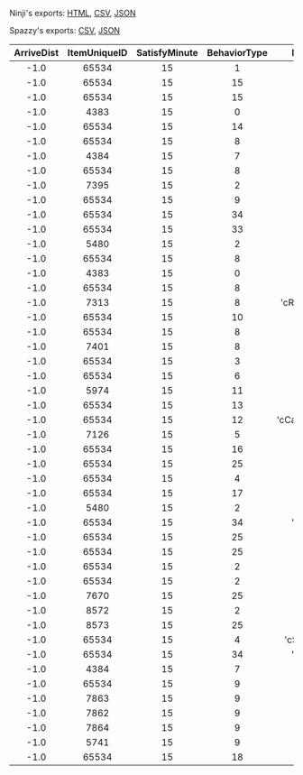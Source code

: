 Ninji's exports: [HTML](https://wuffs.org/acnh/bcsv_140/html/NpcLife.html), [CSV](https://wuffs.org/acnh/bcsv_140/csv/NpcLife.csv), [JSON](https://wuffs.org/acnh/bcsv_140/json/NpcLife.json)

Spazzy's exports: [CSV](https://github.com/McSpazzy/acnh-csv/blob/master/NpcLife.csv), [JSON](https://github.com/McSpazzy/acnh-json/blob/master/NpcLife.json)

| ArriveDist | ItemUniqueID | SatisfyMinute | BehaviorType | EquipRule | FlagType | GroupActivityPlacementType | HobbyEducationLevel | HobbyFashionLevel | HobbyFitnessLevel | HobbyMotif | HobbyMusicLevel | HobbyNatureLevel | HobbyPlayLevel | LifeMotif | LiveMotif | LookAtType | MoveASType | NetPlay | RainActive | RainEquipment | SeasonAutumnLevel | SeasonSpringLevel | SeasonSummerLevel | SeasonWinterLevel | SpotType | TimeZoneIndoorEarlyMorningLevel | TimeZoneIndoorEveningLevel | TimeZoneIndoorMidnightLevel | TimeZoneIndoorMorningLevel | TimeZoneIndoorNightLevel | TimeZoneIndoorNoonLevel | TimeZoneOutdoorEarlyMorningLevel | TimeZoneOutdoorEveningLevel | TimeZoneOutdoorMidnightLevel | TimeZoneOutdoorMorningLevel | TimeZoneOutdoorNightLevel | TimeZoneOutdoorNoonLevel | VillageDevelopmentLevel | WaitASType |
|:--:|:--:|:--:|:--:|:--:|:--:|:--:|:--:|:--:|:--:|:--:|:--:|:--:|:--:|:--:|:--:|:--:|:--:|:--:|:--:|:--:|:--:|:--:|:--:|:--:|:--:|:--:|:--:|:--:|:--:|:--:|:--:|:--:|:--:|:--:|:--:|:--:|:--:|:--:|:--:|
| -1.0 | 65534 | 15 | 1 | '' | 0 | 0 | 2 | 2 | 2 | 2 | 2 | 2 | 2 | 0 | 2 | 7 | '' | 1 | 0 | 0 | 1 | 1 | 1 | 1 | 000000 | 2 | 2 | 2 | 2 | 2 | 2 | 0 | 0 | 0 | 0 | 0 | 0 | 2 | '' | 
| -1.0 | 65534 | 15 | 15 | '' | 0 | 0 | 2 | 2 | 2 | 2 | 2 | 2 | 2 | 0 | 2 | 7 | '' | 1 | 2 | 2 | 1 | 1 | 1 | 1 | 544200 | 0 | 0 | 0 | 0 | 0 | 0 | 0 | 0 | 2 | 0 | 0 | 0 | 4 | 'cNpcEating' | 
| -1.0 | 65534 | 15 | 15 | '' | 0 | 0 | 2 | 2 | 2 | 2 | 2 | 2 | 2 | 0 | 2 | 7 | '' | 1 | 2 | 2 | 1 | 1 | 1 | 1 | 544200 | 0 | 0 | 0 | 0 | 0 | 0 | 0 | 0 | 2 | 0 | 0 | 0 | 4 | 'cNpcDrinking' | 
| -1.0 | 4383 | 15 | 0 | '' | 0 | 0 | 2 | 2 | 2 | 2 | 2 | 2 | 2 | 0 | 2 | 7 | '' | 1 | 1 | 1 | 1 | 1 | 1 | 1 | 000000 | 2 | 2 | 2 | 2 | 2 | 2 | 2 | 0 | 2 | 0 | 0 | 0 | 4 | '' | 
| -1.0 | 65534 | 15 | 14 | '' | 0 | 0 | 2 | 2 | 2 | 2 | 2 | 2 | 2 | 0 | 2 | 6 | '' | 1 | 2 | 2 | 1 | 1 | 1 | 1 | 000000 | 0 | 0 | 0 | 0 | 0 | 0 | 2 | 2 | 2 | 2 | 2 | 2 | 0 | '' | 
| -1.0 | 65534 | 15 | 8 | 'cSports' | 4 | 0 | 2 | 2 | 2 | 2 | 2 | 2 | 2 | 1 | 2 | 0 | '' | 1 | 1 | 1 | 1 | 1 | 1 | 1 | a00100 | 0 | 0 | 0 | 0 | 0 | 0 | 0 | 0 | 2 | 0 | 0 | 0 | 4 | 'cNpcGymnastics' | 
| -1.0 | 4384 | 15 | 7 | '' | 0 | 0 | 2 | 2 | 2 | 2 | 2 | 2 | 2 | 1 | 2 | 4 | '' | 1 | 2 | 2 | 1 | 1 | 1 | 1 | 800100 | 0 | 0 | 0 | 0 | 0 | 0 | 0 | 0 | 2 | 0 | 0 | 0 | 2 | 'cNpcCleaning' | 
| -1.0 | 65534 | 15 | 8 | 'cYoga' | 4 | 0 | 2 | 2 | 2 | 2 | 2 | 2 | 2 | 2 | 2 | 7 | '' | 1 | 2 | 2 | 1 | 1 | 1 | 1 | a00100 | 0 | 0 | 0 | 0 | 0 | 0 | 0 | 0 | 2 | 0 | 0 | 0 | 4 | 'cNpcYoga' | 
| -1.0 | 7395 | 15 | 2 | 'cSports' | 0 | 0 | 2 | 2 | 2 | 2 | 2 | 2 | 2 | 2 | 2 | 7 | '' | 1 | 2 | 2 | 1 | 1 | 1 | 1 | 000000 | 0 | 0 | 0 | 0 | 0 | 0 | 0 | 0 | 2 | 0 | 0 | 0 | 4 | 'cNpcWorkout' | 
| -1.0 | 65534 | 15 | 9 | '' | 0 | 0 | 2 | 2 | 2 | 0 | 2 | 2 | 0 | 3 | 2 | 7 | 'cAirplaneRun' | 1 | 1 | 1 | 1 | 1 | 1 | 1 | 000000 | 2 | 2 | 2 | 2 | 2 | 2 | 0 | 0 | 2 | 0 | 2 | 0 | 2 | '' | 
| -1.0 | 65534 | 15 | 34 | '' | 4 | 0 | 2 | 2 | 2 | 0 | 0 | 2 | 2 | 3 | 2 | 7 | '' | 1 | 1 | 1 | 1 | 1 | 1 | 1 | aa0000 | 0 | 0 | 0 | 0 | 0 | 0 | 0 | 0 | 1 | 0 | 0 | 0 | 2 | '' | 
| -1.0 | 65534 | 15 | 33 | '' | 4 | 0 | 2 | 2 | 2 | 0 | 0 | 2 | 2 | 3 | 2 | 7 | '' | 1 | 1 | 1 | 1 | 1 | 1 | 1 | aa0000 | 0 | 0 | 0 | 0 | 0 | 0 | 0 | 0 | 1 | 0 | 0 | 0 | 2 | '' | 
| -1.0 | 5480 | 15 | 2 | 'cSports' | 0 | 0 | 2 | 2 | 0 | 0 | 2 | 2 | 2 | 3 | 2 | 7 | '' | 1 | 1 | 1 | 1 | 1 | 1 | 1 | 000000 | 0 | 0 | 0 | 0 | 0 | 0 | 0 | 0 | 1 | 0 | 0 | 0 | 2 | 'cNpcWorkout' | 
| -1.0 | 65534 | 15 | 8 | 'cSports' | 4 | 0 | 2 | 2 | 0 | 0 | 2 | 2 | 2 | 3 | 2 | 0 | '' | 1 | 1 | 1 | 1 | 1 | 1 | 1 | a00100 | 0 | 0 | 0 | 0 | 0 | 0 | 0 | 0 | 1 | 0 | 0 | 0 | 2 | 'cNpcGymnastics' | 
| -1.0 | 4383 | 15 | 0 | '' | 0 | 0 | 2 | 0 | 2 | 0 | 2 | 2 | 2 | 3 | 2 | 7 | '' | 1 | 2 | 2 | 1 | 1 | 1 | 1 | 000000 | 2 | 2 | 2 | 2 | 2 | 2 | 2 | 0 | 2 | 0 | 0 | 0 | 2 | '' | 
| -1.0 | 65534 | 15 | 8 | 'cYoga' | 4 | 0 | 2 | 0 | 2 | 0 | 2 | 2 | 2 | 3 | 2 | 7 | '' | 1 | 1 | 1 | 1 | 1 | 1 | 1 | a00100 | 0 | 0 | 0 | 0 | 0 | 0 | 0 | 0 | 1 | 0 | 0 | 0 | 2 | 'cNpcYoga' | 
| -1.0 | 7313 | 15 | 8 | 'cReadingBook' | 1 | 0 | 0 | 2 | 2 | 0 | 2 | 2 | 2 | 3 | 2 | 7 | '' | 1 | 2 | 2 | 1 | 1 | 1 | 1 | 540200 | 0 | 0 | 0 | 0 | 0 | 0 | 2 | 0 | 2 | 0 | 2 | 0 | 2 | 'cNpcBookSit' | 
| -1.0 | 65534 | 15 | 10 | '' | 0 | 0 | 2 | 2 | 2 | 0 | 2 | 0 | 2 | 3 | 2 | 3 | '' | 1 | 2 | 2 | 1 | 1 | 1 | 1 | 010000 | 2 | 2 | 2 | 2 | 2 | 2 | 0 | 0 | 1 | 0 | 0 | 0 | 2 | '' | 
| -1.0 | 65534 | 15 | 8 | '' | 1 | 0 | 2 | 2 | 2 | 0 | 2 | 0 | 2 | 3 | 2 | 3 | '' | 1 | 1 | 1 | 1 | 1 | 1 | 1 | 001c00 | 2 | 2 | 2 | 2 | 2 | 2 | 0 | 0 | 1 | 0 | 0 | 0 | 2 | 'cNpcNatureInterest' | 
| -1.0 | 7401 | 15 | 8 | '' | 1 | 0 | 0 | 2 | 2 | 0 | 2 | 2 | 2 | 3 | 2 | 3 | '' | 1 | 1 | 1 | 1 | 1 | 1 | 1 | 003c00 | 2 | 2 | 2 | 2 | 2 | 2 | 0 | 0 | 1 | 0 | 0 | 0 | 2 | 'cNpcObservation' | 
| -1.0 | 65534 | 15 | 3 | '' | 1 | 0 | 0 | 0 | 0 | 0 | 0 | 0 | 0 | 3 | 2 | 7 | '' | 1 | 2 | 2 | 1 | 1 | 1 | 1 | 000000 | 0 | 0 | 0 | 0 | 0 | 0 | 2 | 2 | 2 | 2 | 2 | 2 | 2 | 'cNpcBookSit' | 
| -1.0 | 65534 | 15 | 6 | '' | 0 | 0 | 2 | 2 | 2 | 2 | 2 | 2 | 2 | 3 | 0 | 0 | '' | 0 | 0 | 0 | 1 | 1 | 1 | 1 | 000000 | 1 | 1 | 1 | 1 | 1 | 1 | 0 | 0 | 0 | 0 | 0 | 0 | 0 | '' | 
| -1.0 | 5974 | 15 | 11 | '' | 0 | 0 | 2 | 2 | 2 | 2 | 2 | 2 | 2 | 3 | 0 | 1 | '' | 1 | 1 | 1 | 1 | 1 | 1 | 1 | 080000 | 2 | 2 | 2 | 2 | 2 | 2 | 0 | 0 | 1 | 0 | 0 | 0 | 0 | '' | 
| -1.0 | 65534 | 15 | 13 | 'cFishing' | 8 | 0 | 2 | 2 | 2 | 2 | 2 | 2 | 2 | 3 | 0 | 5 | '' | 1 | 1 | 1 | 1 | 1 | 1 | 1 | 020000 | 2 | 2 | 2 | 2 | 2 | 2 | 0 | 0 | 1 | 0 | 0 | 0 | 0 | '' | 
| -1.0 | 65534 | 15 | 12 | 'cCatchingInsect' | 0 | 0 | 2 | 2 | 2 | 2 | 2 | 2 | 2 | 3 | 0 | 7 | '' | 1 | 1 | 1 | 1 | 1 | 1 | 1 | 000000 | 2 | 2 | 2 | 2 | 2 | 2 | 0 | 0 | 1 | 0 | 0 | 0 | 0 | '' | 
| -1.0 | 7126 | 15 | 5 | '' | 0 | 0 | 2 | 2 | 2 | 2 | 2 | 2 | 2 | 3 | 0 | 2 | '' | 1 | 1 | 1 | 1 | 1 | 1 | 1 | 080000 | 2 | 2 | 2 | 2 | 2 | 2 | 0 | 0 | 1 | 0 | 0 | 0 | 0 | '' | 
| -1.0 | 65534 | 15 | 16 | '' | 0 | 0 | 2 | 2 | 2 | 2 | 2 | 2 | 2 | 3 | 2 | 7 | '' | 1 | 2 | 1 | 0 | 0 | 0 | 0 | 000000 | 0 | 0 | 0 | 0 | 0 | 0 | 0 | 0 | 0 | 0 | 0 | 0 | 0 | '' | 
| -1.0 | 65534 | 15 | 25 | '' | 0 | 4 | 2 | 2 | 2 | 2 | 2 | 2 | 2 | 3 | 2 | 7 | '' | 1 | 2 | 2 | 1 | 1 | 0 | 1 | 000000 | 2 | 2 | 2 | 2 | 2 | 2 | 0 | 0 | 2 | 0 | 0 | 0 | 4 | 'cNpcEating' | 
| -1.0 | 65534 | 15 | 4 | '' | 0 | 3 | 2 | 2 | 2 | 2 | 2 | 2 | 2 | 3 | 2 | 7 | '' | 1 | 2 | 2 | 1 | 1 | 1 | 0 | 000000 | 2 | 2 | 2 | 2 | 2 | 2 | 0 | 0 | 2 | 0 | 0 | 0 | 4 | '' | 
| -1.0 | 65534 | 15 | 17 | '' | 0 | 0 | 2 | 2 | 2 | 2 | 2 | 2 | 2 | 3 | 2 | 6 | '' | 1 | 2 | 1 | 0 | 0 | 0 | 0 | 000000 | 2 | 2 | 2 | 2 | 2 | 2 | 0 | 0 | 0 | 0 | 0 | 0 | 4 | '' | 
| -1.0 | 5480 | 15 | 2 | 'cSports' | 0 | 1 | 2 | 2 | 2 | 2 | 2 | 2 | 2 | 3 | 2 | 7 | '' | 1 | 2 | 2 | 0 | 0 | 0 | 0 | 000000 | 2 | 2 | 2 | 2 | 2 | 2 | 0 | 2 | 2 | 0 | 2 | 0 | 4 | 'cNpcWorkout' | 
| -1.0 | 65534 | 15 | 34 | 'cConcert' | 2 | 2 | 2 | 2 | 2 | 2 | 2 | 2 | 2 | 3 | 2 | 6 | '' | 1 | 2 | 2 | 0 | 0 | 0 | 0 | 000000 | 2 | 2 | 2 | 2 | 2 | 2 | 2 | 0 | 2 | 2 | 0 | 0 | 4 | '' | 
| -1.0 | 65534 | 15 | 25 | '' | 0 | 5 | 2 | 2 | 2 | 2 | 2 | 2 | 2 | 3 | 2 | 7 | '' | 1 | 2 | 2 | 0 | 0 | 0 | 0 | 000000 | 2 | 2 | 2 | 2 | 2 | 2 | 0 | 0 | 0 | 0 | 0 | 0 | 1 | 'cNpcSitAction' | 
| -1.0 | 65534 | 15 | 25 | '' | 0 | 5 | 2 | 2 | 2 | 2 | 2 | 2 | 2 | 3 | 2 | 7 | '' | 1 | 2 | 2 | 0 | 0 | 0 | 0 | 000000 | 2 | 2 | 2 | 2 | 2 | 2 | 0 | 0 | 2 | 0 | 0 | 0 | 1 | 'cNpcDrinking' | 
| -1.0 | 65534 | 15 | 2 | 'cYoga' | 0 | 1 | 2 | 2 | 2 | 2 | 2 | 2 | 2 | 3 | 2 | 7 | '' | 1 | 2 | 2 | 0 | 0 | 0 | 0 | 000000 | 2 | 2 | 2 | 2 | 2 | 2 | 0 | 2 | 2 | 0 | 2 | 0 | 4 | 'cNpcYoga' | 
| -1.0 | 65534 | 15 | 2 | 'cSports' | 0 | 1 | 2 | 2 | 2 | 2 | 2 | 2 | 2 | 3 | 2 | 7 | '' | 1 | 2 | 2 | 0 | 0 | 0 | 0 | 000000 | 2 | 2 | 2 | 2 | 2 | 2 | 0 | 2 | 2 | 0 | 2 | 0 | 2 | 'cNpcGymnastics' | 
| -1.0 | 7670 | 15 | 25 | '' | 0 | 4 | 2 | 2 | 2 | 2 | 2 | 2 | 2 | 3 | 2 | 7 | '' | 1 | 2 | 2 | 1 | 0 | 1 | 1 | 000000 | 2 | 2 | 2 | 2 | 2 | 2 | 0 | 0 | 2 | 0 | 0 | 0 | 4 | 'cNpcDrinking' | 
| -1.0 | 8572 | 15 | 2 | '' | 0 | 3 | 2 | 2 | 2 | 2 | 2 | 2 | 2 | 3 | 2 | 7 | '' | 1 | 2 | 2 | 0 | 1 | 1 | 1 | 000000 | 2 | 2 | 2 | 2 | 2 | 2 | 0 | 0 | 2 | 0 | 0 | 0 | 4 | 'cNpcEating' | 
| -1.0 | 8573 | 15 | 25 | '' | 0 | 4 | 2 | 2 | 2 | 2 | 2 | 2 | 2 | 3 | 2 | 7 | '' | 1 | 2 | 2 | 1 | 1 | 1 | 0 | 000000 | 2 | 2 | 2 | 2 | 2 | 2 | 0 | 0 | 2 | 0 | 2 | 0 | 4 | 'cNpcDrinking' | 
| -1.0 | 65534 | 15 | 4 | 'cSunbathing' | 0 | 1 | 2 | 2 | 2 | 2 | 2 | 2 | 2 | 3 | 2 | 7 | '' | 1 | 2 | 2 | 1 | 1 | 0 | 1 | 000000 | 2 | 2 | 2 | 2 | 2 | 2 | 2 | 2 | 2 | 0 | 2 | 0 | 2 | '' | 
| -1.0 | 65534 | 15 | 34 | 'cConcert' | 0 | 1 | 2 | 2 | 2 | 2 | 2 | 2 | 2 | 3 | 2 | 7 | '' | 1 | 2 | 2 | 0 | 0 | 0 | 0 | 000000 | 2 | 2 | 2 | 2 | 2 | 2 | 2 | 0 | 2 | 2 | 0 | 0 | 2 | '' | 
| -1.0 | 4384 | 15 | 7 | '' | 0 | 0 | 2 | 2 | 2 | 2 | 2 | 2 | 2 | 3 | 2 | 7 | '' | 1 | 2 | 2 | 0 | 1 | 1 | 1 | 000000 | 2 | 2 | 2 | 2 | 2 | 2 | 0 | 2 | 2 | 0 | 2 | 2 | 2 | 'cNpcCleaning' | 
| -1.0 | 65534 | 15 | 9 | '' | 0 | 0 | 2 | 2 | 2 | 2 | 2 | 2 | 2 | 3 | 2 | 7 | 'cAirplaneRun' | 1 | 2 | 2 | 0 | 0 | 0 | 0 | 000000 | 2 | 2 | 2 | 2 | 2 | 2 | 2 | 0 | 2 | 0 | 2 | 0 | 2 | '' | 
| -1.0 | 7863 | 15 | 9 | '' | 0 | 0 | 2 | 2 | 2 | 2 | 2 | 2 | 2 | 3 | 2 | 7 | 'cAirplaneRun' | 1 | 2 | 2 | 1 | 0 | 1 | 1 | 000000 | 2 | 2 | 2 | 2 | 2 | 2 | 2 | 0 | 2 | 0 | 2 | 0 | 2 | '' | 
| -1.0 | 7862 | 15 | 9 | '' | 0 | 0 | 2 | 2 | 2 | 2 | 2 | 2 | 2 | 3 | 2 | 7 | 'cAirplaneRun' | 1 | 2 | 2 | 1 | 1 | 0 | 1 | 000000 | 2 | 2 | 2 | 2 | 2 | 2 | 2 | 0 | 2 | 0 | 2 | 0 | 2 | '' | 
| -1.0 | 7864 | 15 | 9 | '' | 0 | 0 | 2 | 2 | 2 | 2 | 2 | 2 | 2 | 3 | 2 | 7 | 'cAirplaneRun' | 1 | 2 | 2 | 0 | 1 | 1 | 1 | 000000 | 2 | 2 | 2 | 2 | 2 | 2 | 2 | 0 | 2 | 0 | 2 | 0 | 2 | '' | 
| -1.0 | 5741 | 15 | 9 | '' | 0 | 0 | 2 | 2 | 2 | 2 | 2 | 2 | 2 | 3 | 2 | 7 | 'cAirplaneRun' | 1 | 2 | 2 | 1 | 1 | 1 | 0 | 000000 | 2 | 2 | 2 | 2 | 2 | 2 | 2 | 2 | 2 | 2 | 0 | 2 | 2 | '' | 
| -1.0 | 65534 | 15 | 18 | '' | 16 | 2 | 2 | 2 | 2 | 2 | 2 | 2 | 2 | 3 | 2 | 7 | '' | 1 | 2 | 2 | 0 | 1 | 0 | 1 | 000000 | 2 | 2 | 2 | 2 | 2 | 2 | 2 | 2 | 2 | 2 | 0 | 2 | 2 | '' | 
